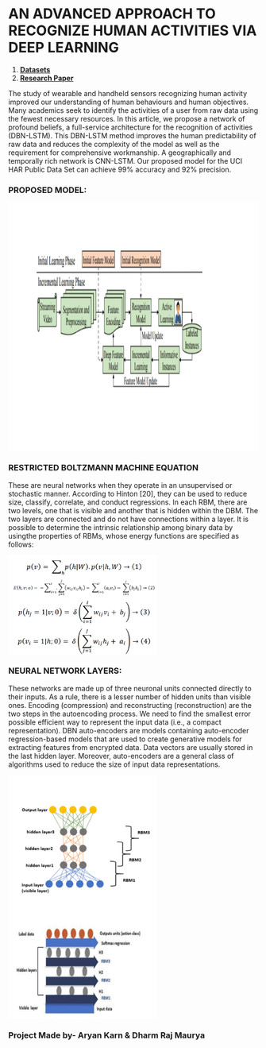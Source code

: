 # AN ADVANCED APPROACH TO RECOGNIZE HUMAN ACTIVITIES VIA DEEP LEARNING
1. **[Datasets](https://archive.ics.uci.edu/ml/datasets/human+activity+recognition+using+smartphones)**
2. **[Research Paper](https://github.com/Aryan05/test2.0/blob/main/Research%20Paper/243-248%2CTesma601%2CIJEAST.pdf)**

The study of wearable and handheld sensors recognizing human activity improved our understanding of human behaviours and human objectives.
Many academics seek to identify the activities of a user from raw data using the fewest necessary resources. In this article, we propose
a network of profound beliefs, a full-service architecture for the recognition of activities (DBN-LSTM). This DBN-LSTM method improves the
human predictability of raw data and reduces the complexity of the model as well as the requirement for comprehensive workmanship. A 
geographically and temporally rich network is CNN-LSTM. Our proposed model for the UCI HAR Public Data Set can achieve 99% accuracy 
and 92% precision.

### PROPOSED MODEL:
<img src="./Research Paper/ProposedModel.jpg" width = "2000" height = "500" align=center /> 

###  RESTRICTED BOLTZMANN MACHINE EQUATION
These are neural networks when they operate in an unsupervised or stochastic manner. According to Hinton [20], they can be used 
to reduce size, classify, correlate, and conduct regressions. In each RBM, there are two levels, one that is visible and another
that is hidden within the DBM. The two layers are connected and do not have connections within a layer. It is possible to determine 
the intrinsic relationship among binary data by usingthe properties of RBMs, whose energy functions are specified as follows:

<img src="./Research Paper/Equation.png" width = "300" height = "200" align=center />

### NEURAL NETWORK LAYERS:
These networks are made up of three neuronal units connected directly to their inputs. As a rule, there is a lesser number of
hidden units than visible ones. Encoding (compression) and reconstructing (reconstruction) are the two steps in the autoencoding 
process. We need to find the smallest error possible efficient way to represent the input data (i.e., a compact representation). 
DBN auto-encoders are models containing auto-encoder regression-based models that are used to create generative models for 
extracting features from encrypted data. Data vectors are usually stored in the last hidden layer. Moreover, auto-encoders are 
a general class of algorithms used to reduce the size of input data representations.

<img src="./Research Paper/Neural Network Layers.jpg" width = "300" height = "300" align=center />  <img src="./Research Paper/NetworkModel.jpg" width = "300" height = "190" align=center />


### Project Made by- Aryan Karn & Dharm Raj Maurya
